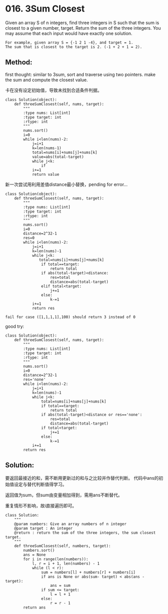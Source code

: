 # 016. 3Sum Closest

Given an array S of n integers, 
find three integers in S such that the sum is closest to a given number, 
target. Return the sum of the three integers. 
You may assume that each input would have exactly one solution.

    For example, given array S = {-1 2 1 -4}, and target = 1.
    The sum that is closest to the target is 2. (-1 + 2 + 1 = 2).

## Method:

first thought: similar to 3sum, sort and traverse using two pointers. 
make the sum and compute the closest value.

卡在没有设定初始值，导致未找到合适条件判据。
```
class Solution(object):
    def threeSumClosest(self, nums, target):
        """
        :type nums: List[int]
        :type target: int
        :rtype: int
        """
        nums.sort()
        i=0
        while i<len(nums)-2:
            j=i+1
            k=len(nums-1)
            total=nums[i]+nums[j]+nums[k]
            value=abs(total-target)
            while j<k:
                if 
            i+=1
            return value
 ```
新一次尝试用利用差值distance最小替换，pending for error... 
 
 ```
 class Solution(object):
     def threeSumClosest(self, nums, target):
         """
         :type nums: List[int]
         :type target: int
         :rtype: int
         """
         nums.sort()
         i=0
         distance=2^32-1
         res=0
         while i<len(nums)-2:
             j=i+1
             k=len(nums)-1
             while j<k:
                total=nums[i]+nums[j]+nums[k]
                 if total==target:
                     return total
                 if abs(total-target)<distance:
                     res=total
                     distance=abs(total-target)
                 elif total<target:
                     j+=1
                 else:
                     k-=1
             i+=1
             return res
  
fail for case ([1,1,1,1],100) should return 3 instead of 0
 ```
 good try:
 
 ```
 class Solution(object):
     def threeSumClosest(self, nums, target):
         """
         :type nums: List[int]
         :type target: int
         :rtype: int
         """
         nums.sort()
         i=0
         distance=2^32-1
         res='none'
         while i<len(nums)-2:
             j=i+1
             k=len(nums)-1
             while j<k:
                 total=nums[i]+nums[j]+nums[k]
                 if total==target:
                     return total
                 if abs(total-target)<distance or res=='none':
                     res=total
                     distance=abs(total-target)
                 if total<target:
                     j+=1
                 else:
                     k-=1
             i+=1
         return res

 ```
  
  
  ## Solution:
  要返回最接近的和，需不断用更新过的和与之比较并作替代判断。
  代码中ans的初始值设定与替代判断值得学习。
  
  返回值为sum，但sum由变量相加得到，需用ans不断替代。
  
  重复情形不影响，故i直接遍历即可。
  ```
  class Solution:
      """
      @param numbers: Give an array numbers of n integer
      @param target : An integer
      @return : return the sum of the three integers, the sum closest target.
      """
      def threeSumClosest(self, numbers, target):
          numbers.sort()
          ans = None
          for i in range(len(numbers)):
              l, r = i + 1, len(numbers) - 1
              while (l < r):                    
                  sum = numbers[l] + numbers[r] + numbers[i]
                  if ans is None or abs(sum- target) < abs(ans - target):
                      ans = sum
                  if sum <= target:
                      l = l + 1
                  else:
                      r = r - 1
          return ans
  ```